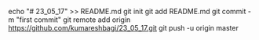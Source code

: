 echo "# 23_05_17" >> README.md
git init
git add README.md
git commit -m "first commit"
git remote add origin https://github.com/kumareshbagi/23_05_17.git
git push -u origin master
